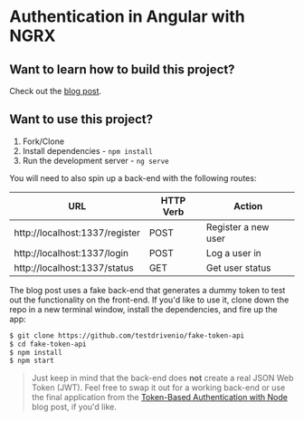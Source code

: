 # Authentication in Angular with NGRX

## Want to learn how to build this project?

Check out the [blog post](http://mherman.org/blog/2018/04/17/authentication-in-angular-with-ngrx/).

## Want to use this project?

1. Fork/Clone
1. Install dependencies - `npm install`
1. Run the development server - `ng serve`

You will need to also spin up a back-end with the following routes:

| URL                            | HTTP Verb | Action              |
|--------------------------------|-----------|---------------------|
| http://localhost:1337/register | POST      | Register a new user |
| http://localhost:1337/login    | POST      | Log a user in       |
| http://localhost:1337/status   | GET       | Get user status     |

The blog post uses a fake back-end that generates a dummy token to test out the functionality on the front-end. If you'd like to use it, clone down the repo in a new terminal window, install the dependencies, and fire up the app:

```sh
$ git clone https://github.com/testdrivenio/fake-token-api
$ cd fake-token-api
$ npm install
$ npm start
```

> Just keep in mind that the back-end does **not** create a real JSON Web Token (JWT). Feel free to swap it out for a working back-end or use the final application from the [Token-Based Authentication with Node](http://mherman.org/blog/2016/10/28/token-based-authentication-with-node) blog post, if you'd like.
